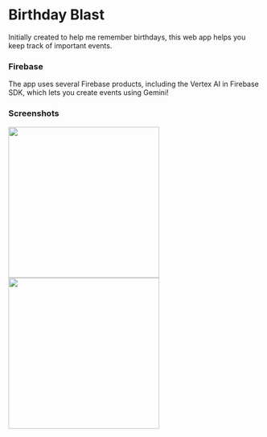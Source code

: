 # Birthday Blast

Initially created to help me remember birthdays, this web app helps you keep
track of important events.

### Firebase
The app uses several Firebase products, including the Vertex AI in Firebase
SDK, which lets you create events using Gemini!

### Screenshots

<img src="https://github.com/user-attachments/assets/579419ad-c3c4-4cbf-a0c9-eb4de0ffdcc6" width="300">
<img src="https://github.com/user-attachments/assets/01735fde-7c35-416d-9c65-1fa4dcd2d176" width="300">
